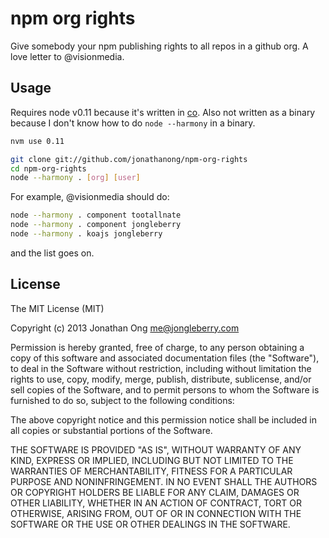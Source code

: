 # npm org rights

Give somebody your npm publishing rights to all repos in a github org.
A love letter to @visionmedia.

## Usage

Requires node v0.11 because it's written in [co](https://github.com/visionmedia/co).
Also not written as a binary because I don't know how to do `node --harmony` in a binary.

```bash
nvm use 0.11

git clone git://github.com/jonathanong/npm-org-rights
cd npm-org-rights
node --harmony . [org] [user]
```

For example, @visionmedia should do:

```bash
node --harmony . component tootallnate
node --harmony . component jongleberry
node --harmony . koajs jongleberry
```

and the list goes on.

## License

The MIT License (MIT)

Copyright (c) 2013 Jonathan Ong me@jongleberry.com

Permission is hereby granted, free of charge, to any person obtaining a copy
of this software and associated documentation files (the "Software"), to deal
in the Software without restriction, including without limitation the rights
to use, copy, modify, merge, publish, distribute, sublicense, and/or sell
copies of the Software, and to permit persons to whom the Software is
furnished to do so, subject to the following conditions:

The above copyright notice and this permission notice shall be included in
all copies or substantial portions of the Software.

THE SOFTWARE IS PROVIDED "AS IS", WITHOUT WARRANTY OF ANY KIND, EXPRESS OR
IMPLIED, INCLUDING BUT NOT LIMITED TO THE WARRANTIES OF MERCHANTABILITY,
FITNESS FOR A PARTICULAR PURPOSE AND NONINFRINGEMENT. IN NO EVENT SHALL THE
AUTHORS OR COPYRIGHT HOLDERS BE LIABLE FOR ANY CLAIM, DAMAGES OR OTHER
LIABILITY, WHETHER IN AN ACTION OF CONTRACT, TORT OR OTHERWISE, ARISING FROM,
OUT OF OR IN CONNECTION WITH THE SOFTWARE OR THE USE OR OTHER DEALINGS IN
THE SOFTWARE.